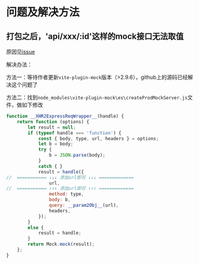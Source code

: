 # 问题及解决方法

## 打包之后，'api/xxx/:id'这样的mock接口无法取值

原因见[issue](https://github.com/vbenjs/vite-plugin-mock/issues/82)

解决办法：

方法一：等待作者更新`vite-plugin-mock`版本（>2.9.6），github上的源码已经解决这个问题了

方法二：找到`node_modules\vite-plugin-mock\es\createProdMockServer.js`文件，做如下修改
```js
function __XHR2ExpressReqWrapper__(handle) {
    return function (options) {
        let result = null;
        if (typeof handle === 'function') {
            const { body, type, url, headers } = options;
            let b = body;
            try {
                b = JSON.parse(body);
            }
            catch { }
            result = handle({
//  =========== ↓↓↓ 添加url即可 ↓↓↓ =============
                url,
//  =========== ↑↑↑ 添加url即可 ↑↑↑ =============
                method: type,
                body: b,
                query: __param2Obj__(url),
                headers,
            });
        }
        else {
            result = handle;
        }
        return Mock.mock(result);
    };
}
```

